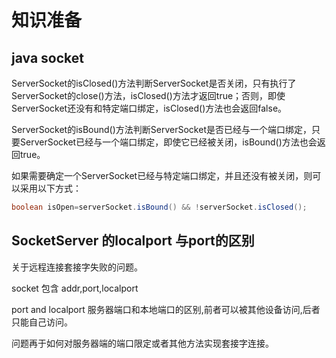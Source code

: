 # 知识准备

## java socket

ServerSocket的isClosed()方法判断ServerSocket是否关闭，只有执行了ServerSocket的close()方法，isClosed()方法才返回true；否则，即使ServerSocket还没有和特定端口绑定，isClosed()方法也会返回false。

ServerSocket的isBound()方法判断ServerSocket是否已经与一个端口绑定，只要ServerSocket已经与一个端口绑定，即使它已经被关闭，isBound()方法也会返回true。

如果需要确定一个ServerSocket已经与特定端口绑定，并且还没有被关闭，则可以采用以下方式：

```java
boolean isOpen=serverSocket.isBound() && !serverSocket.isClosed();
```

## SocketServer 的localport 与port的区别

关于远程连接套接字失败的问题。

socket 包含 addr,port,localport

port and localport
服务器端口和本地端口的区别,前者可以被其他设备访问,后者只能自己访问。

问题再于如何对服务器端的端口限定或者其他方法实现套接字连接。
